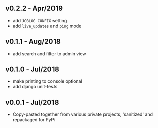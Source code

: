 ## v0.2.2 - Apr/2019

- add `JOBLOG_CONFIG` setting
- add `live_updates` and `ping` mode

## v0.1.1 - Aug/2018

- add search and filter to admin view

## v0.1.0 - Jul/2018

- make printing to console optional
- add django unit-tests

## v0.0.1 - Jul/2018

- Copy-pasted together from various private projects, 'sanitized' and repackaged for PyPi
